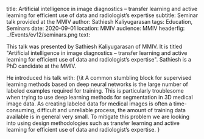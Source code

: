 title: Artificial intelligence in image diagnostics – transfer learning and active learning for efficient use of data and radiologist’s expertise
subtitle: Seminar talk provided at the MMIV
author: Sathiesh Kaliyugarasan
tags: Education, Seminars
date: 2020-09-01
location: MMIV
audience: MMIV
headerfig: ../Events/ev12/seminars.png
text:

This talk was presented by Sathiesh Kaliyugarasan of MMIV. It is titled "Artificial intelligence in image diagnostics – transfer learning and active learning for efficient use of data and radiologist’s expertise". Sathiesh is a PhD candidate at the MMIV.

He introduced his talk with: {\it 
A common stumbling block for supervised learning methods based on deep neural networks is the large number of labeled examples required for training. This is particularly troublesome when trying to use deep learning methods for segmentation in 3D medical image data.
As creating labeled data for medical images is often a time-consuming, difficult and unreliable process, the amount of training data available is in general very small. To mitigate this problem we are looking into using design methodologies such as transfer learning and active learning for efficient use of data and radiologist’s expertise.
}
